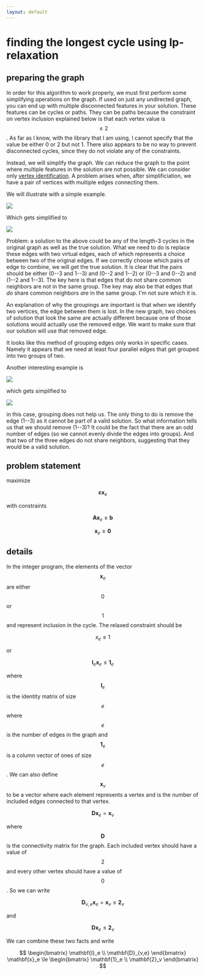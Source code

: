 ```yaml
---
layout: default
---
```


# finding the longest cycle using lp-relaxation

## preparing the graph

In order for this algorithm to work properly,
we must first perform some simplifying operations on the graph.
If used on just any undirected graph,
you can end up with multiple disconnected features in your solution.
These features can be cycles or paths.
They can be paths because the constraint on vertex inclusion explained below is that each vertex 
value is $$\le 2$$.
As far as I know, with the library that I am using, I cannot specify that the value be 
either 0 or 2 but not 1.
There also appears to be no way to prevent disconnected cycles, since they do not violate any of 
the constraints.

Instead, we will simplify the graph.
We can reduce the graph to the point where multiple features in the solution are not possible.
We can consider only 
[vertex identification](/pages/encyclopedia/mathematics/graph_theory/vertex_identification).
A problem arises when, after simplificiation, we have a pair of vertices with multiple edges 
connecting them.

We will illustrate with a simple example.

![](example_1.svg)

Which gets simplified to

![](example_2.svg)

Problem: a solution to the above could be any of the length-3 cycles in the original graph as
well as the true solution.
What we need to do is replace these edges with two virtual edges, each of which represents a choice 
between two of the original edges.
If we correctly choose which pairs of edge to combine, we will get the true solution.
It is clear that the pairs should be either (0--3 and 1--3) and (0--2 and 1--2) or (0--3 and 0--2) and (1--2 and 1--3).
The key here is that edges that do not share common neighbors are not in the same group.
The key may also be that edges that *do* share common neighbors *are* in the same group.
I'm not sure which it is.

An explanation of why the groupings are important is that when we identify two vertices, the edge
between them is lost.
In the new graph, two choices of solution that look the same are actually different because one
of those solutions would actually use the removed edge.
We want to make sure that our solution will use that removed edge.

It looks like this method of grouping edges only works in specific cases.
Namely it appears that we need at least four parallel edges that get grouped into two groups of two.

Another interesting example is

![](example_3.svg)

which gets simplified to

![](example_4.svg)

in this case, grouping does not help us.
The only thing to do is remove the edge (1--3) as it cannot be part of a valid solution.
So what information tells us that we should remove (1--3)?
It could be the fact that there are an odd number of edges (so we cannot evenly divide the edges into groups).
And that two of the three edges do not share neighbors, suggesting that they would be a valid solution.

## problem statement

maximize

$$
\mathbf{c} \mathbf{x}_e
$$

with constraints

$$
\mathbf{A} \mathbf{x}_e \le \mathbf{b}
$$

$$
\mathbf{x}_e \ge \mathbf{0}
$$

## details

In the integer program, the elements of the vector $$\mathbf{x}_e$$ are either $$0$$ or $$1$$ and represent inclusion in the cycle.
The relaxed constraint should be 

$$
x_e \le 1
$$

or

$$
\mathbf{I}_{e} \mathbf{x}_e \le \mathbf{1}_e
$$

where $$\mathbf{I}_{e}$$ is the identity matrix of size $$e$$ where $$e$$ is the number of edges in the graph and $$\mathbf{1}_e$$ is a column vector of ones of size $$e$$.
We can also define $$\mathbf{x}_v$$ to be a vector where each element represents a vertex and is the number of included edges connected to that vertex.

$$
\mathbf{D} \mathbf{x}_e = \mathbf{x}_v
$$

where $$\mathbf{D}$$ is the connectivity matrix for the graph.
Each included vertex should have a value of $$2$$ and every other vertex should have a value of $$0$$.
So we can write

$$
\mathbf{D}_{v,e} \mathbf{x}_e = \mathbf{x}_v \le \mathbf{2}_v
$$

and

$$
\mathbf{D} \mathbf{x}_e \le \mathbf{2}_v
$$

We can combine these two facts and write

$$
\begin{bmatrix}
\mathbf{I}_e \\
\mathbf{D}_{v,e}
\end{bmatrix}
\mathbf{x}_e \le
\begin{bmatrix}
\mathbf{1}_e \\
\mathbf{2}_v
\end{bmatrix}
$$







